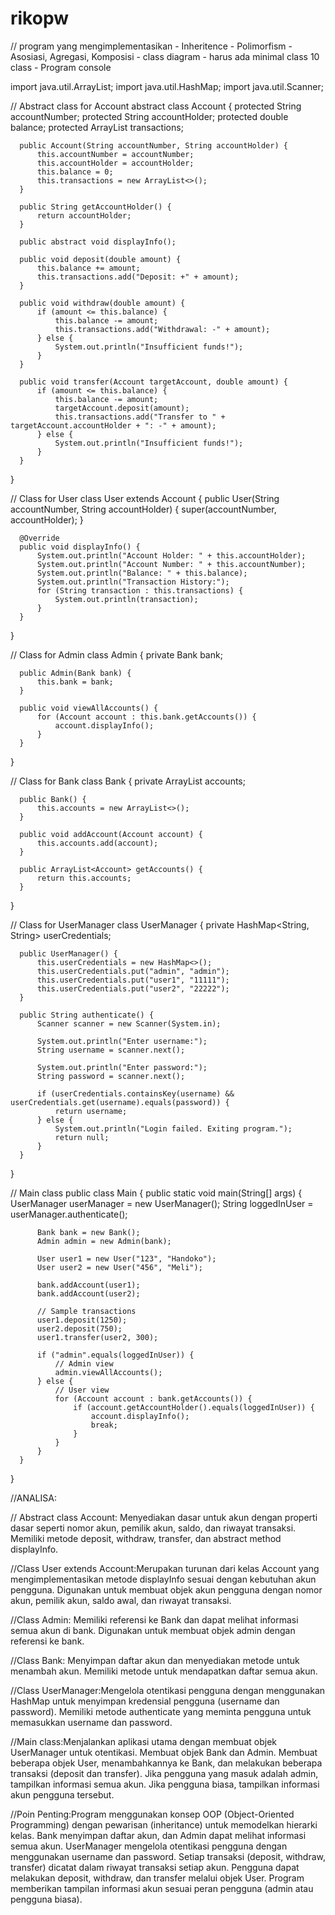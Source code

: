 # rikopw
// program yang mengimplementasikan - Inheritence - Polimorfism - Asosiasi, Agregasi, Komposisi - class diagram - harus ada minimal class 10 class - Program console
  
  
  import java.util.ArrayList;
  import java.util.HashMap;
  import java.util.Scanner;

  // Abstract class for Account
  abstract class Account {
      protected String accountNumber;
      protected String accountHolder;
      protected double balance;
      protected ArrayList<String> transactions;

      public Account(String accountNumber, String accountHolder) {
          this.accountNumber = accountNumber;
          this.accountHolder = accountHolder;
          this.balance = 0;
          this.transactions = new ArrayList<>();
      }

      public String getAccountHolder() {
          return accountHolder;
      }

      public abstract void displayInfo();

      public void deposit(double amount) {
          this.balance += amount;
          this.transactions.add("Deposit: +" + amount);
      }

      public void withdraw(double amount) {
          if (amount <= this.balance) {
              this.balance -= amount;
              this.transactions.add("Withdrawal: -" + amount);
          } else {
              System.out.println("Insufficient funds!");
          }
      }

      public void transfer(Account targetAccount, double amount) {
          if (amount <= this.balance) {
              this.balance -= amount;
              targetAccount.deposit(amount);
              this.transactions.add("Transfer to " + targetAccount.accountHolder + ": -" + amount);
          } else {
              System.out.println("Insufficient funds!");
          }
      }
  }

  // Class for User
  class User extends Account {
      public User(String accountNumber, String accountHolder) {
          super(accountNumber, accountHolder);
      }

      @Override
      public void displayInfo() {
          System.out.println("Account Holder: " + this.accountHolder);
          System.out.println("Account Number: " + this.accountNumber);
          System.out.println("Balance: " + this.balance);
          System.out.println("Transaction History:");
          for (String transaction : this.transactions) {
              System.out.println(transaction);
          }
      }
  }

  // Class for Admin
  class Admin {
      private Bank bank;

      public Admin(Bank bank) {
          this.bank = bank;
      }

      public void viewAllAccounts() {
          for (Account account : this.bank.getAccounts()) {
              account.displayInfo();
          }
      }
  }

  // Class for Bank
  class Bank {
      private ArrayList<Account> accounts;

      public Bank() {
          this.accounts = new ArrayList<>();
      }

      public void addAccount(Account account) {
          this.accounts.add(account);
      }

      public ArrayList<Account> getAccounts() {
          return this.accounts;
      }
  }

  // Class for UserManager
  class UserManager {
      private HashMap<String, String> userCredentials;

      public UserManager() {
          this.userCredentials = new HashMap<>();
          this.userCredentials.put("admin", "admin");
          this.userCredentials.put("user1", "11111");
          this.userCredentials.put("user2", "22222");
      }

      public String authenticate() {
          Scanner scanner = new Scanner(System.in);

          System.out.println("Enter username:");
          String username = scanner.next();

          System.out.println("Enter password:");
          String password = scanner.next();

          if (userCredentials.containsKey(username) && userCredentials.get(username).equals(password)) {
              return username;
          } else {
              System.out.println("Login failed. Exiting program.");
              return null;
          }
      }
  }


  // Main class
  public class Main {
      public static void main(String[] args) {
          UserManager userManager = new UserManager();
          String loggedInUser = userManager.authenticate();

          Bank bank = new Bank();
          Admin admin = new Admin(bank);

          User user1 = new User("123", "Handoko");
          User user2 = new User("456", "Meli");

          bank.addAccount(user1);
          bank.addAccount(user2);

          // Sample transactions
          user1.deposit(1250);
          user2.deposit(750);
          user1.transfer(user2, 300);

          if ("admin".equals(loggedInUser)) {
              // Admin view
              admin.viewAllAccounts();
          } else {
              // User view
              for (Account account : bank.getAccounts()) {
                  if (account.getAccountHolder().equals(loggedInUser)) {
                      account.displayInfo();
                      break;
                  }
              }
          }
      }
  }



//ANALISA:

// Abstract class Account: Menyediakan dasar untuk akun dengan properti dasar seperti nomor akun, pemilik akun, saldo, dan riwayat transaksi.
Memiliki metode deposit, withdraw, transfer, dan abstract method displayInfo.

//Class User extends Account:Merupakan turunan dari kelas Account yang mengimplementasikan metode displayInfo sesuai dengan kebutuhan akun pengguna.
Digunakan untuk membuat objek akun pengguna dengan nomor akun, pemilik akun, saldo awal, dan riwayat transaksi.

//Class Admin: Memiliki referensi ke Bank dan dapat melihat informasi semua akun di bank.
Digunakan untuk membuat objek admin dengan referensi ke bank.

//Class Bank: Menyimpan daftar akun dan menyediakan metode untuk menambah akun.
Memiliki metode untuk mendapatkan daftar semua akun.

//Class UserManager:Mengelola otentikasi pengguna dengan menggunakan HashMap untuk menyimpan kredensial pengguna (username dan password).
Memiliki metode authenticate yang meminta pengguna untuk memasukkan username dan password.

//Main class:Menjalankan aplikasi utama dengan membuat objek UserManager untuk otentikasi.
Membuat objek Bank dan Admin.
Membuat beberapa objek User, menambahkannya ke Bank, dan melakukan beberapa transaksi (deposit dan transfer).
Jika pengguna yang masuk adalah admin, tampilkan informasi semua akun. Jika pengguna biasa, tampilkan informasi akun pengguna tersebut.

//Poin Penting:Program menggunakan konsep OOP (Object-Oriented Programming) dengan pewarisan (inheritance) untuk memodelkan hierarki kelas.
Bank menyimpan daftar akun, dan Admin dapat melihat informasi semua akun.
UserManager mengelola otentikasi pengguna dengan menggunakan username dan password.
Setiap transaksi (deposit, withdraw, transfer) dicatat dalam riwayat transaksi setiap akun.
Pengguna dapat melakukan deposit, withdraw, dan transfer melalui objek User.
Program memberikan tampilan informasi akun sesuai peran pengguna (admin atau pengguna biasa).
